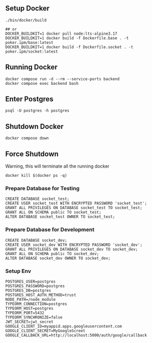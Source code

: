 ## Setup Docker
```
./bin/docker/build

## or
DOCKER_BUILDKIT=1 docker pull node:lts-alpine3.17
DOCKER_BUILDKIT=1 docker build -f Dockerfile.base . -t poker.ipm/base:latest
DOCKER_BUILDKIT=1 docker build -f Dockerfile.socket . -t poker.ipm/socket:latest
```

## Running Docker
```
docker compose run -d --rm --service-ports backend
docker compose exec backend bash 
```

## Enter Postgres
```
psql -U postgres -h postgres 
```

## Shutdown Docker
```
docker compose down
```

## Force Shutdown
Warning, this will terminate all the running docker
```
docker kill $(docker ps -q)   
```

### Prepare Database for Testing

```
CREATE DATABASE socket_test;
CREATE USER socket_test WITH ENCRYPTED PASSWORD 'socket_test';
GRANT ALL PRIVILEGES ON DATABASE socket_test TO socket_test;
GRANT ALL ON SCHEMA public TO socket_test;
ALTER DATABASE socket_test OWNER TO socket_test;
```

### Prepare Database for Development

```
CREATE DATABASE socket_dev;
CREATE USER socket_dev WITH ENCRYPTED PASSWORD 'socket_dev';
GRANT ALL PRIVILEGES ON DATABASE socket_dev TO socket_dev;
GRANT ALL ON SCHEMA public TO socket_dev;
ALTER DATABASE socket_dev OWNER TO socket_dev;
```

### Setup Env
```
POSTGRES_USER=postgres
POSTGRES_PASSWORD=postgres
POSTGRES_DB=postgres
POSTGRES_HOST_AUTH_METHOD=trust
NODE_PATH=/node_module
TYPEORM_CONNECTION=postgres
TYPEORM_HOST=postgres
TYPEORM_PORT=5432
TYPEORM_SYNCHRONIZE=false
JWT_SECRET=jwt_secret
GOOGLE_CLIENT_ID=myappid.apps.googleusercontent.com
GOOGLE_CLIENT_SECRET=MyGoogleScreet
GOOGLE_CALLBACK_URL=http://localhost:5000/auth/google/callback
```